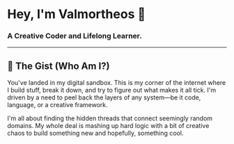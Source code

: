 # Hey, I'm Valmortheos 👋

### A Creative Coder and Lifelong Learner.

---

## 🤔 The Gist (Who Am I?)

You've landed in my digital sandbox. This is my corner of the internet where I build stuff, break it down, and try to figure out what makes it all tick. I'm driven by a need to peel back the layers of any system—be it code, language, or a creative framework.

I'm all about finding the hidden threads that connect seemingly random domains. My whole deal is mashing up hard logic with a bit of creative chaos to build something new and hopefully, something cool.
